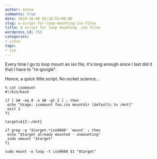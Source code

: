 ```yaml
---
author: sonia
comments: true
date: 2010-10-08 02:16:51+00:00
slug: a-script-for-loop-mounting-iso-files
title: A script for loop mounting .iso files
wordpress_id: 753
categories:
- Linux
tags:
- iso
---
```


Every time I go to loop mount an iso file, it's long enough since I last did it that I have to "re-google".

Hence, a quick little script. No rocket science...

    
    % cat isomount
    #!/bin/bash
    
    if [ $# -eq 0 -o $# -gt 2 ] ; then
     echo "Usage: isomount foo.iso mountdir [defaults to /mnt]"
     exit 1
    fi
    
    target=${2:-/mnt}
    
    if grep -q "$target.*iso9660" `mount` ; then
     echo "$target already mounted - unmounting"
     sudo umount "$target"
    fi
    
    sudo mount -o loop -t iso9660 $1 "$target"

